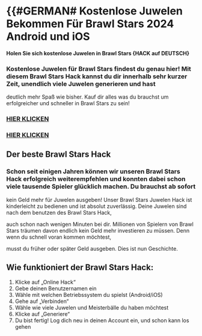# **{{#GERMAN# Kostenlose Juwelen Bekommen Für Brawl Stars 2024 Android und iOS**


**Holen Sie sich kostenlose Juwelen in Brawl Stars {HACK auf DEUTSCH}**


### **Kostenlose Juwelen für Brawl Stars** findest du genau hier! Mit diesem Brawl Stars Hack kannst du dir innerhalb sehr kurzer Zeit, unendlich viele Juwelen generieren und hast 

deutlich mehr Spaß wie bisher. Kauf dir alles was du brauchst um erfolgreicher und schneller in Brawl Stars zu sein!

### [HIER KLICKEN](https://lookerstudio.google.com/s/sdmOEaV9m6U)


### [HIER KLICKEN](https://lookerstudio.google.com/s/sdmOEaV9m6U)


## **Der beste Brawl Stars Hack**

### Schon seit einigen Jahren können wir unseren Brawl Stars Hack erfolgreich weiterempfehlen und konnten dabei schon viele tausende Spieler glücklich machen. Du brauchst ab sofort 

kein Geld mehr für Juwelen ausgeben! Unser Brawl Stars Juwelen Hack ist kinderleicht zu bedienen und ist absolut zuverlässig. Deine Juwelen sind nach dem benutzen des Brawl Stars Hack, 

auch schon nach wenigen Minuten bei dir. Millionen von Spielern von Brawl Stars träumen davon endlich kein Geld mehr investieren zu müssen. Denn wenn du schnell voran kommen möchtest, 

musst du früher oder später Geld ausgeben. Dies ist nun Geschichte.


## Wie funktioniert der Brawl Stars Hack:

1. Klicke auf „Online Hack“
2. Gebe deinen Benutzernamen ein
3. Wähle mit welchen Betriebssystem du spielst (Android/iOS)
4. Gehe auf „Verbinden“
5. Wähle wie viele Juwelen und Meisterbälle du haben möchtest
6. Klicke auf „Generiere“
7. Du bist fertig! Log dich neu in deinen Account ein, und schon kann los gehen


